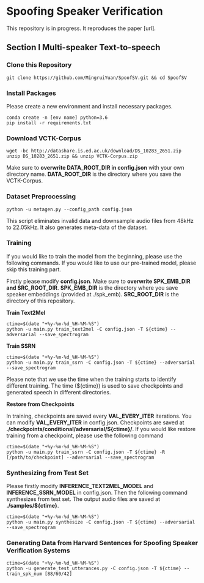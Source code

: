 # Spoofing Speaker Verification

This repository is in progress. It reproduces the paper [url].

## Section I Multi-speaker Text-to-speech

### Clone this Repository

```shell
git clone https://github.com/MingruiYuan/SpoofSV.git && cd SpoofSV
```

### Install Packages

Please create a new environment and install necessary packages.

```shell
conda create -n [env name] python=3.6
pip install -r requirements.txt
```

### Download VCTK-Corpus

```shell
wget -bc http://datashare.is.ed.ac.uk/download/DS_10283_2651.zip
unzip DS_10283_2651.zip && unzip VCTK-Corpus.zip
```

Make sure to **overwrite DATA_ROOT_DIR in config.json** with your own directory name. **DATA_ROOT_DIR** is the directory where you save the VCTK-Corpus.

### Dataset Preprocessing

```shell
python -u metagen.py --config_path config.json
```

This script eliminates invalid data and downsample audio files from 48kHz to 22.05kHz. It also generates meta-data of the dataset.

### Training

If you would like to train the model from the beginning, please use the following commands. If you would like to use our pre-trained model, please skip this training part.

Firstly please modify **config.json**. Make sure to **overwrite SPK_EMB_DIR and SRC_ROOT_DIR**. **SPK_EMB_DIR** is the directory where you save speaker embeddings (provided at ./spk_emb). **SRC_ROOT_DIR** is the directory of this repository. 

**Train Text2Mel**

```shell
ctime=$(date "+%y-%m-%d_%H-%M-%S")
python -u main.py train_text2mel -C config.json -T ${ctime} --adversarial --save_spectrogram 
```

**Train SSRN**

```shell
ctime=$(date "+%y-%m-%d_%H-%M-%S")
python -u main.py train_ssrn -C config.json -T ${ctime} --adversarial --save_spectrogram
```

Please note that we use the time when the training starts to identify different training. The time (${ctime}) is used to save checkpoints and generated speech in different directories.

**Restore from Checkpoints**

In training, checkpoints are saved every **VAL_EVERY_ITER** iterations. You can modify **VAL_EVERY_ITER** in config.json. Checkpoints are saved at **./checkpoints/conditional/adversarial/${ctime}/**. If you would like restore training from a checkpoint, please use the following command

```shell
ctime=$(date "+%y-%m-%d_%H-%M-%S")
python -u main.py train_ssrn -C config.json -T ${ctime} -R [/path/to/checkpoint] --adversarial --save_spectrogram 
```

### Synthesizing from Test Set

Please firstly modify **INFERENCE_TEXT2MEL_MODEL** and **INFERENCE_SSRN_MODEL** in config.json. Then the following command synthesizes from test set. The output audio files are saved at **./samples/${ctime}**.

```shell
ctime=$(date "+%y-%m-%d_%H-%M-%S")
python -u main.py synthesize -C config.json -T ${ctime} --adversarial --save_spectrogram
```

### Generating Data from Harvard Sentences for Spoofing Speaker Verification Systems

```shell
ctime=$(date "+%y-%m-%d_%H-%M-%S")
python -u generate_test_utterances.py -C config.json -T ${ctime} --train_spk_num [88/60/42]
```

